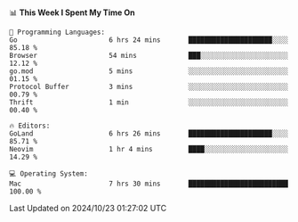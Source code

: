 <!--START_SECTION:waka-->
📊 **This Week I Spent My Time On** 

```text
💬 Programming Languages: 
Go                       6 hrs 24 mins       █████████████████████░░░░   85.18 % 
Browser                  54 mins             ███░░░░░░░░░░░░░░░░░░░░░░   12.12 % 
go.mod                   5 mins              ░░░░░░░░░░░░░░░░░░░░░░░░░   01.15 % 
Protocol Buffer          3 mins              ░░░░░░░░░░░░░░░░░░░░░░░░░   00.79 % 
Thrift                   1 min               ░░░░░░░░░░░░░░░░░░░░░░░░░   00.40 % 

🔥 Editors: 
GoLand                   6 hrs 26 mins       █████████████████████░░░░   85.71 % 
Neovim                   1 hr 4 mins         ████░░░░░░░░░░░░░░░░░░░░░   14.29 % 

💻 Operating System: 
Mac                      7 hrs 30 mins       █████████████████████████   100.00 % 
```


 Last Updated on 2024/10/23 01:27:02 UTC
<!--END_SECTION:waka-->
